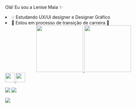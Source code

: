 Olá! Eu sou a Lenise Maia ✨
 

 <li> 💡 Estudando UX/UI designer e Designer Gráfico </li> 
 <li> 🌱 Estou em processo de transição de carreira 🤗 </li> 

<div align="center">
  <a href="https://github.com/Le-Maia">
  <img height="150em" src="https://github-readme-stats.vercel.app/api?username=Le-Maia&show_icons=true&theme=onedark&include_all_commits=true&count_private=true"/>
  <img height="150em" src="https://github-readme-stats.vercel.app/api/top-langs/?username=Le-Maia&layout=compact&langs_count=7&theme=onedark"/>
</div>
  
  
  <div>
  <img height="30em" src="https://img.shields.io/badge/HTML5-E34F26?style=for-the-badge&logo=html5&logoColor=white "/>
  <img height="30em" src="https://img.shields.io/badge/CSS3-1572B6?style=for-the-badge&logo=css3&logoColor=white "/>
  </div>
  
  
  <a href="" target="_blank"><img src="https://img.shields.io/badge/-Instagram-%23E4405F?style=for-the-badge&logo=instagram&logoColor=white" target="_blank"></a>
  <a href = "mailto:lenise.maia2@gmail.com"><img src="https://img.shields.io/badge/-Gmail-%23333?style=for-the-badge&logo=gmail&logoColor=white" target="_blank"></a>
  
  <a href="" target="_blank"><img src="https://img.shields.io/badge/-LinkedIn-%230077B5?style=for-the-badge&logo=linkedin&logoColor=white" target="_blank"></a> 
  


  
  
  
